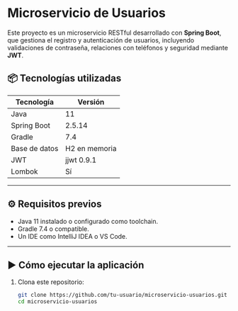 # Microservicio de Usuarios

Este proyecto es un microservicio RESTful desarrollado con **Spring Boot**, que gestiona el registro y autenticación de
usuarios, incluyendo validaciones de contraseña, relaciones con teléfonos y seguridad mediante **JWT**.

## 📦 Tecnologías utilizadas

| Tecnología    | Versión       |
|---------------|---------------|
| Java          | 11            |
| Spring Boot   | 2.5.14        |
| Gradle        | 7.4           |
| Base de datos | H2 en memoria |
| JWT           | jjwt 0.9.1    |
| Lombok        | Sí            |

---

## ⚙️ Requisitos previos

- Java 11 instalado o configurado como toolchain.
- Gradle 7.4 o compatible.
- Un IDE como IntelliJ IDEA o VS Code.

---

## ▶️ Cómo ejecutar la aplicación

1. Clona este repositorio:
   ```bash
   git clone https://github.com/tu-usuario/microservicio-usuarios.git
   cd microservicio-usuarios
